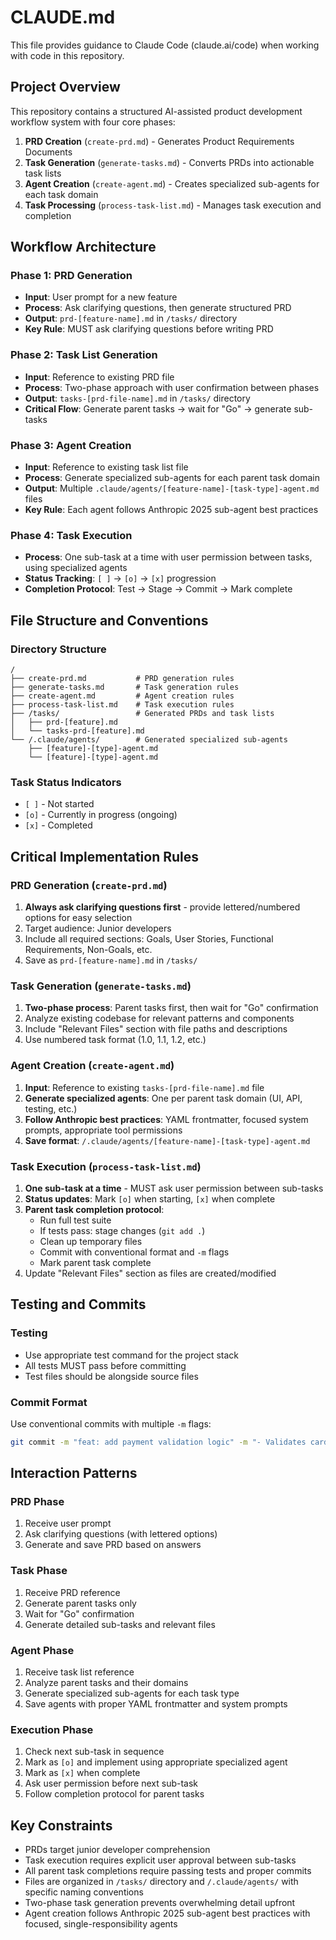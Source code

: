 # CLAUDE.md

This file provides guidance to Claude Code (claude.ai/code) when working with code in this repository.

## Project Overview

This repository contains a structured AI-assisted product development workflow system with four core phases:

1. **PRD Creation** (`create-prd.md`) - Generates Product Requirements Documents
2. **Task Generation** (`generate-tasks.md`) - Converts PRDs into actionable task lists
3. **Agent Creation** (`create-agent.md`) - Creates specialized sub-agents for each task domain
4. **Task Processing** (`process-task-list.md`) - Manages task execution and completion

## Workflow Architecture

### Phase 1: PRD Generation
- **Input**: User prompt for a new feature
- **Process**: Ask clarifying questions, then generate structured PRD
- **Output**: `prd-[feature-name].md` in `/tasks/` directory
- **Key Rule**: MUST ask clarifying questions before writing PRD

### Phase 2: Task List Generation  
- **Input**: Reference to existing PRD file
- **Process**: Two-phase approach with user confirmation between phases
- **Output**: `tasks-[prd-file-name].md` in `/tasks/` directory
- **Critical Flow**: Generate parent tasks → wait for "Go" → generate sub-tasks

### Phase 3: Agent Creation
- **Input**: Reference to existing task list file
- **Process**: Generate specialized sub-agents for each parent task domain
- **Output**: Multiple `.claude/agents/[feature-name]-[task-type]-agent.md` files
- **Key Rule**: Each agent follows Anthropic 2025 sub-agent best practices

### Phase 4: Task Execution
- **Process**: One sub-task at a time with user permission between tasks, using specialized agents
- **Status Tracking**: `[ ]` → `[o]` → `[x]` progression
- **Completion Protocol**: Test → Stage → Commit → Mark complete

## File Structure and Conventions

### Directory Structure
```
/
├── create-prd.md           # PRD generation rules
├── generate-tasks.md       # Task generation rules
├── create-agent.md         # Agent creation rules
├── process-task-list.md    # Task execution rules
├── /tasks/                 # Generated PRDs and task lists
│   ├── prd-[feature].md
│   └── tasks-prd-[feature].md
└── /.claude/agents/        # Generated specialized sub-agents
    ├── [feature]-[type]-agent.md
    └── [feature]-[type]-agent.md
```

### Task Status Indicators
- `[ ]` - Not started
- `[o]` - Currently in progress (ongoing)  
- `[x]` - Completed

## Critical Implementation Rules

### PRD Generation (`create-prd.md`)
1. **Always ask clarifying questions first** - provide lettered/numbered options for easy selection
2. Target audience: Junior developers
3. Include all required sections: Goals, User Stories, Functional Requirements, Non-Goals, etc.
4. Save as `prd-[feature-name].md` in `/tasks/`

### Task Generation (`generate-tasks.md`) 
1. **Two-phase process**: Parent tasks first, then wait for "Go" confirmation
2. Analyze existing codebase for relevant patterns and components
3. Include "Relevant Files" section with file paths and descriptions
4. Use numbered task format (1.0, 1.1, 1.2, etc.)

### Agent Creation (`create-agent.md`)
1. **Input**: Reference to existing `tasks-[prd-file-name].md` file
2. **Generate specialized agents**: One per parent task domain (UI, API, testing, etc.)
3. **Follow Anthropic best practices**: YAML frontmatter, focused system prompts, appropriate tool permissions
4. **Save format**: `/.claude/agents/[feature-name]-[task-type]-agent.md`

### Task Execution (`process-task-list.md`)
1. **One sub-task at a time** - MUST ask user permission between sub-tasks
2. **Status updates**: Mark `[o]` when starting, `[x]` when complete
3. **Parent task completion protocol**:
   - Run full test suite
   - If tests pass: stage changes (`git add .`)
   - Clean up temporary files
   - Commit with conventional format and `-m` flags
   - Mark parent task complete
4. Update "Relevant Files" section as files are created/modified

## Testing and Commits

### Testing
- Use appropriate test command for the project stack
- All tests MUST pass before committing
- Test files should be alongside source files

### Commit Format
Use conventional commits with multiple `-m` flags:
```bash
git commit -m "feat: add payment validation logic" -m "- Validates card type and expiry" -m "- Adds unit tests for edge cases" -m "Related to T123 in PRD"
```

## Interaction Patterns

### PRD Phase
1. Receive user prompt
2. Ask clarifying questions (with lettered options)
3. Generate and save PRD based on answers

### Task Phase  
1. Receive PRD reference
2. Generate parent tasks only
3. Wait for "Go" confirmation
4. Generate detailed sub-tasks and relevant files

### Agent Phase
1. Receive task list reference
2. Analyze parent tasks and their domains
3. Generate specialized sub-agents for each task type
4. Save agents with proper YAML frontmatter and system prompts

### Execution Phase
1. Check next sub-task in sequence
2. Mark as `[o]` and implement using appropriate specialized agent
3. Mark as `[x]` when complete  
4. Ask user permission before next sub-task
5. Follow completion protocol for parent tasks

## Key Constraints

- PRDs target junior developer comprehension
- Task execution requires explicit user approval between sub-tasks
- All parent task completions require passing tests and proper commits  
- Files are organized in `/tasks/` directory and `/.claude/agents/` with specific naming conventions
- Two-phase task generation prevents overwhelming detail upfront
- Agent creation follows Anthropic 2025 sub-agent best practices with focused, single-responsibility agents